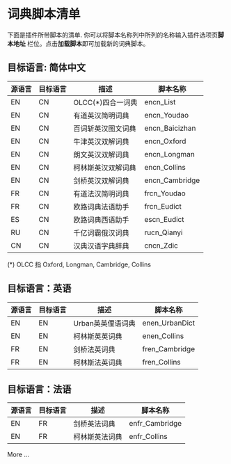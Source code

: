 # 词典脚本清单

下面是插件所带脚本的清单. 你可以将脚本名称列中所列的名称输入插件选项页**脚本地址** 栏位。点击**加载脚本**即可加载新的词典脚本。

## 目标语言: 简体中文

| 源语言 | 目标语言 | 描述               | 脚本名称       |
| ------ | -------- | ------------------ | -------------- |
| EN     | CN       | OLCC(\*)四合一词典 | encn_List      |
| EN     | CN       | 有道英汉简明词典   | encn_Youdao    |
| EN     | CN       | 百词斩英汉图文词典 | encn_Baicizhan |
| EN     | CN       | 牛津英汉双解词典   | encn_Oxford    |
| EN     | CN       | 朗文英汉双解词典   | encn_Longman   |
| EN     | CN       | 柯林斯英汉双解词典 | encn_Collins   |
| EN     | CN       | 剑桥英汉双解词典   | encn_Cambridge |
| FR     | CN       | 有道法汉简明词典   | frcn_Youdao    |
| FR     | CN       | 欧路词典法语助手   | frcn_Eudict    |
| ES     | CN       | 欧路词典西语助手   | escn_Eudict    |
| RU     | CN       | 千亿词霸俄汉词典   | rucn_Qianyi    |
| CN     | CN       | 汉典汉语字典辞典   | cncn_Zdic      |

(\*) OLCC 指 Oxford, Longman, Cambridge, Collins

## 目标语言：英语

| 源语言 | 目标语言 | 描述              | 脚本名称       |
| ------ | -------- | ----------------- | -------------- |
| EN     | EN       | Urban英英俚语词典 | enen_UrbanDict |
| EN     | EN       | 柯林斯英英词典    | enen_Collins   |
| FR     | EN       | 剑桥法英词典      | fren_Cambridge |
| FR     | EN       | 柯林斯法英词典    | fren_Collins   |

## 目标语言：法语

| 源语言 | 目标语言 | 描述           | 脚本名称       |
| ------ | -------- | -------------- | -------------- |
| EN     | FR       | 剑桥英法词典   | enfr_Cambridge |
| EN     | FR       | 柯林斯英法词典 | enfr_Collins   |

More ...
